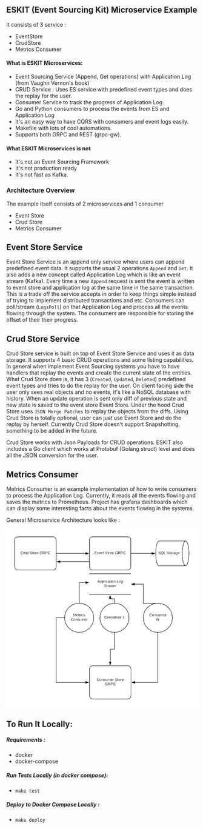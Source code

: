 ## ESKIT (Event Sourcing Kit) Microservice Example 

It consists of 3 service : 

- EventStore
- CrudStore 
- Metrics Consumer


#### What is ESKIT Microservices:

- Event Sourcing Service (Append, Get operations) with Application Log (from Vaughn Vernon's book)
- CRUD Service : Uses ES service with predefined event types and does the replay for the user.
- Consumer Service to track the progress of Application Log
- Go and Python consumers to process the events from ES and Application Log
- It's an easy way to have CQRS with consumers and event logs easily.
- Makefile with lots of cool automations.
- Supports both GRPC and REST (grpc-gw). 


#### What ESKIT Microservices is not

- It's not an Event Sourcing Framework
- It's not production ready
- It's not fast as Kafka.


### Architecture Overview

The example itself consists of 2 microservices and 1 consumer

- Event Store
- Crud Store
- Metrics Consumer

## Event Store Service

Event Store Service is an append only service where users can append predefined event data. It supports the usual
2 operations `Append` and `Get`. It also adds a new concept called Application Log which is like an event stream (Kafka).
Every time a new `Append` request is sent the event is written to event store and application log at the same time in the 
same transaction. This is a trade off the service accepts in order to keep things simple instead of trying to implement
distributed transactions and etc. Consumers can poll/stream (`LogsPoll`) on that Application Log and process all the events flowing through
the system. The consumers are responsible for storing the offset of their their progress. 


## Crud Store Service

Crud Store service is built on top of Event Store Service and uses it as data storage. It supports 4 basic CRUD operations
and some listing capabilities. In general when implement Event Sourcing systems you have to have handlers that replay the events and create the 
current state of the entities. What Crud Store does is, it has 3 (`Created`, `Updated`, `Deleted`) predefined event types and tries to do the replay for the user.
On client facing side the user only sees real objects and no events, it's like a NoSQL database with history. When an update operation is
sent only diff of previous state and new state is saved to the event store Event Store. Under the hood Crud Store uses `JSON Merge Patches` to replay the objects from 
the diffs. Using Crud Store is totally optional, user can just use Event Store and do the replay by herself. 
Currently Crud Store doesn't support Snapshotting, something to be added in the future.

Crud Store works with Json Payloads for CRUD operations. ESKIT also includes a Go client which works at Protobuf (Golang struct)
level and does all the JSON conversion for the user.


## Metrics Consumer

Metrics Consumer is an example implementation of how to write consumers to process the Application Log.
Currently, it reads all the events flowing and saves the metrics to Prometheus. Project has grafana dashboards
which can display some interesting facts about the events flowing in the systems.

General Microservice Architecture looks like :

![architecture](docs/images/arch.png)


 
## To Run It Locally:

##### Requirements :
- docker
- docker-compose

##### Run Tests Locally (in docker compose):
- `make test`

##### Deploy to Docker Compose Locally  :
- `make deploy`

